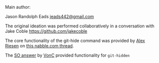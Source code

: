 Main author:

Jason Randolph Eads <jeads442@gmail.com>

The original ideation was performed collaboratively in a conversation with Jake Coble <https://github.com/jakecoble>

The core functionality of the git-hide command was provided by [Alex Riesen](http://git.661346.n2.nabble.com/template/NamlServlet.jtp?macro=user_nodes&user=55935) on [this nabble.com thread](http://git.661346.n2.nabble.com/how-to-hide-some-branches-td1594799.html).

The [SO answer](http://stackoverflow.com/questions/12293944/how-to-find-the-path-of-the-local-git-repository-when-i-am-possibly-in-a-subdire) by [VonC](http://stackoverflow.com/users/6309/vonc) provided functionality for `git-hidden`

